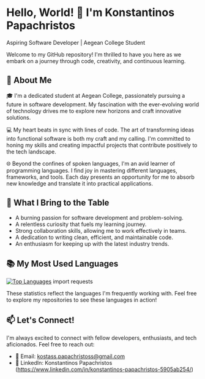 # Hello, World! 👋 I'm Konstantinos Papachristos

Aspiring Software Developer | Aegean College Student

Welcome to my GitHub repository! I'm thrilled to have you here as we embark on a journey through code, creativity, and continuous learning.

## 🌱 About Me

🎓 I'm a dedicated student at Aegean College, passionately pursuing a future in software development. My fascination with the ever-evolving world of technology drives me to explore new horizons and craft innovative solutions.

💻 My heart beats in sync with lines of code. The art of transforming ideas into functional software is both my craft and my calling. I'm committed to honing my skills and creating impactful projects that contribute positively to the tech landscape.

🌐 Beyond the confines of spoken languages, I'm an avid learner of programming languages. I find joy in mastering different languages, frameworks, and tools. Each day presents an opportunity for me to absorb new knowledge and translate it into practical applications.

## 🚀 What I Bring to the Table

- A burning passion for software development and problem-solving.
- A relentless curiosity that fuels my learning journey.
- Strong collaboration skills, allowing me to work effectively in teams.
- A dedication to writing clean, efficient, and maintainable code.
- An enthusiasm for keeping up with the latest industry trends.

## 📚 My Most Used Languages

[![Top Languages](https://github-readme-stats.vercel.app/api/top-langs/?username=KostantinosPapachristos&layout=compact)](https://github.com/KostantinosPapachristos)
import requests



These statistics reflect the languages I'm frequently working with. Feel free to explore my repositories to see these languages in action!



## 📫 Let's Connect!

I'm always excited to connect with fellow developers, enthusiasts, and tech aficionados. Feel free to reach out:

- 📧 Email: kostass.papachristoss@gmail.com
- 💼 LinkedIn: Konstantinos Papachristos (https://www.linkedin.com/in/konstantinos-papachristos-5905ab254/)
